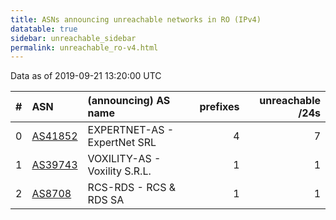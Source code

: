 ```yaml
---
title: ASNs announcing unreachable networks in RO (IPv4)
datatable: true
sidebar: unreachable_sidebar
permalink: unreachable_ro-v4.html
---
```


Data as of 2019-09-21 13:20:00 UTC


<div class="datatable-begin"></div>

|   # | ASN                                    | (announcing) AS name          |   prefixes |   unreachable /24s |
|----:|:---------------------------------------|:------------------------------|-----------:|-------------------:|
|   0 | [AS41852](unreachable_AS41852-v4.html) | EXPERTNET-AS - ExpertNet SRL  |          4 |                  7 |
|   1 | [AS39743](unreachable_AS39743-v4.html) | VOXILITY-AS - Voxility S.R.L. |          1 |                  1 |
|   2 | [AS8708](unreachable_AS8708-v4.html)   | RCS-RDS - RCS &amp; RDS SA    |          1 |                  1 |

<div class="datatable-end"></div>